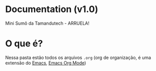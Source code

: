 # Documentation (v1.0)
 Mini Sumô da Tamandutech - ARRUELA!

# O que é?
 Nessa pasta estão todos os arquivos `.org` (org de organização, é uma extensão do [Emacs][emacs], [Emacs Org Mode][emacs-org-mode])

[emacs]: https://www.gnu.org/software/emacs/
[emacs-org-mode]: https://orgmode.org
